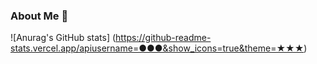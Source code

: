 ### About Me 👋

![Anurag's GitHub stats]
(https://github-readme-stats.vercel.app/apiusername=●●●&show_icons=true&theme=★★★)
